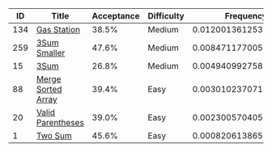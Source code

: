 |ID|Title|Acceptance|Difficulty|Frequency|
|----|-----|----|---|---|
|134|[Gas Station]( https://leetcode.com/problems/gas-station)|38.5%|Medium|0.012001361253146894|
|259|[3Sum Smaller]( https://leetcode.com/problems/3sum-smaller)|47.6%|Medium|0.008471177005944745|
|15|[3Sum]( https://leetcode.com/problems/3sum)|26.8%|Medium|0.004940992758742591|
|88|[Merge Sorted Array]( https://leetcode.com/problems/merge-sorted-array)|39.4%|Easy|0.0030102370714243072|
|20|[Valid Parentheses]( https://leetcode.com/problems/valid-parentheses)|39.0%|Easy|0.0023005704055949323|
|1|[Two Sum]( https://leetcode.com/problems/two-sum)|45.6%|Easy|0.0008206138651873125|
